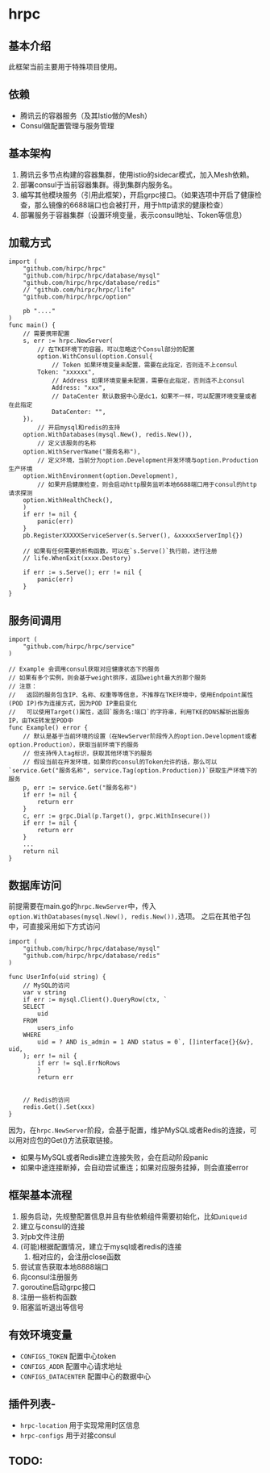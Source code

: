# hrpc

## 基本介绍

此框架当前主要用于特殊项目使用。

## 依赖

- 腾讯云的容器服务（及其Istio做的Mesh）
- Consul做配置管理与服务管理

## 基本架构

1. 腾讯云多节点构建的容器集群，使用istio的sidecar模式，加入Mesh依赖。
2. 部署consul于当前容器集群。得到集群内服务名。
3. 编写其他模块服务（引用此框架），开启grpc接口。（如果选项中开启了健康检查，那么镜像的6688端口也会被打开，用于http请求的健康检查）
4. 部署服务于容器集群（设置环境变量，表示consul地址、Token等信息）

## 加载方式

```
import (
    "github.com/hirpc/hrpc"
    "github.com/hirpc/hrpc/database/mysql"
    "github.com/hirpc/hrpc/database/redis"
    // "github.com/hirpc/hrpc/life"
    "github.com/hirpc/hrpc/option"
    
    pb "...."
)
func main() {
    // 需要携带配置
    s, err := hrpc.NewServer(
    	// 在TKE环境下的容器，可以忽略这个Consul部分的配置
        option.WithConsul(option.Consul{
            // Token 如果环境变量未配置，需要在此指定，否则连不上consul
	    Token: "xxxxxx",
            // Address 如果环境变量未配置，需要在此指定，否则连不上consul
            Address: "xxx",
            // DataCenter 默认数据中心是dc1，如果不一样，可以配置环境变量或者在此指定
            DataCenter: "",
	}),
        // 开启mysql和redis的支持
	option.WithDatabases(mysql.New(), redis.New()),
        // 定义该服务的名称
	option.WithServerName("服务名称"),
        // 定义环境，当前分为option.Development开发环境与option.Production生产环境
	option.WithEnvironment(option.Development),
        // 如果开启健康检查，则会启动http服务监听本地6688端口用于consul的http请求探测
	option.WithHealthCheck(),
    )
    if err != nil {
        panic(err)
    }
    pb.RegisterXXXXXServiceServer(s.Server(), &xxxxxServerImpl{})

    // 如果有任何需要的析构函数，可以在`s.Serve()`执行前，进行注册
    // life.WhenExit(xxxx.Destory)

    if err := s.Serve(); err != nil {
        panic(err)
    }
}
```

## 服务间调用

```
import (
    "github.com/hirpc/hrpc/service"
)

// Example 会调用consul获取对应健康状态下的服务
// 如果有多个实例，则会基于weight排序，返回weight最大的那个服务
// 注意：
//   返回的服务包含IP、名称、权重等等信息，不推荐在TKE环境中，使用Endpoint属性(POD IP)作为连接方式，因为POD IP重启变化
//   可以使用Target()属性，返回`服务名:端口`的字符串，利用TKE的DNS解析出服务IP，由TKE转发至POD中
func Example() error {
    // 默认是基于当前环境的设置（在NewServer阶段传入的option.Development或者option.Production），获取当前环境下的服务
    // 但支持传入tag标识，获取其他环境下的服务
    // 假设当前在开发环境，如果你的consul的Token允许的话，那么可以`service.Get("服务名称", service.Tag(option.Production))`获取生产环境下的服务
    p, err := service.Get("服务名称")
	if err != nil {
		return err
	}
	c, err := grpc.Dial(p.Target(), grpc.WithInsecure())
	if err != nil {
		return err
	}
    ...
    return nil
}

```

## 数据库访问

前提需要在main.go的`hrpc.NewServer`中，传入`option.WithDatabases(mysql.New(), redis.New()),`选项。
之后在其他子包中，可直接采用如下方式访问
```
import (
    "github.com/hirpc/hrpc/database/mysql"
    "github.com/hirpc/hrpc/database/redis"
)

func UserInfo(uid string) {
    // MySQL的访问
    var v string
	if err := mysql.Client().QueryRow(ctx, `
	SELECT
		uid
	FROM
		users_info
	WHERE
		uid = ? AND is_admin = 1 AND status = 0`, []interface{}{&v}, uid,
	); err != nil {
		if err != sql.ErrNoRows 
		}
		return err
	

    // Redis的访问
    redis.Get().Set(xxx)
}
```
因为，在`hrpc.NewServer`阶段，会基于配置，维护MySQL或者Redis的连接，可以用对应包的Get()方法获取链接。
- 如果与MySQL或者Redis建立连接失败，会在启动阶段panic
- 如果中途连接断掉，会自动尝试重连；如果对应服务挂掉，则会直接error

## 框架基本流程

1. 服务启动，先规整配置信息并且有些依赖组件需要初始化，比如`uniqueid`
2. 建立与consul的连接
3. 对pb文件注册
4. (可能)根据配置情况，建立于mysql或者redis的连接
   1. 相对应的，会注册close函数
5. 尝试宣告获取本地8888端口
6. 向consul注册服务
7. goroutine启动grpc接口
8. 注册一些析构函数
9. 阻塞监听退出等信号

## 有效环境变量

- `CONFIGS_TOKEN` 配置中心token
- `CONFIGS_ADDR` 配置中心请求地址
- `CONFIGS_DATACENTER` 配置中心的数据中心

## 插件列表-

- `hrpc-location` 用于实现常用时区信息
- `hrpc-configs` 用于对接consul

## TODO:
